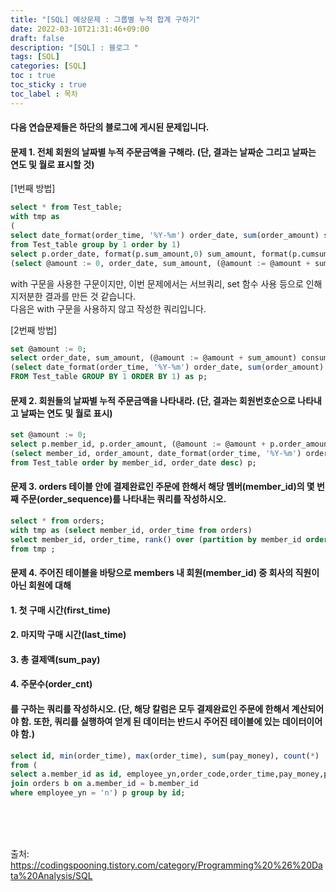 ```yaml
---
title: "[SQL] 예상문제 : 그룹별 누적 합계 구하기"
date: 2022-03-10T21:31:46+09:00
draft: false
description: "[SQL] : 블로그 "
tags: [SQL]
categories: [SQL]
toc : true
toc_sticky : true
toc_label : 목차
---
```

#### 다음 연습문제들은 하단의 블로그에 게시된 문제입니다.

#### 문제 1. 전체 회원의 날짜별 누적 주문금액을 구해라. (단, 결과는 날짜순 그리고 날짜는 연도 및 월로 표시할 것)

[1번째 방법]
``` sql 
select * from Test_table;
with tmp as 
(
select date_format(order_time, '%Y-%m') order_date, sum(order_amount) sum_amount
from Test_table group by 1 order by 1) 
select p.order_date, format(p.sum_amount,0) sum_amount, format(p.cumsum_amount,0) cumsum_amount from 
(select @amount := 0, order_date, sum_amount, (@amount := @amount + sum_amount) cumsum_amount from tmp) as p;
```

with 구문을 사용한 구문이지만, 이번 문제에서는 서브쿼리, set 함수 사용 등으로 인해 지저분한 결과를 만든 것 같습니다. </br>
다음은 with 구문을 사용하지 않고 작성한 쿼리입니다. 

[2번째 방법]
```sql
set @amount := 0;
select order_date, sum_amount, (@amount := @amount + sum_amount) consum_amount from
(select date_format(order_time, '%Y-%m') order_date, sum(order_amount) sum_amount
FROM Test_table GROUP BY 1 ORDER BY 1) as p;
```


#### 문제 2. 회원들의 날짜별 누적 주문금액을 나타내라. (단, 결과는 회원번호순으로 나타내고 날짜는 연도 및 월로 표시)


``` sql
set @amount := 0;
select p.member_id, p.order_amount, (@amount := @amount + p.order_amount) order_cumsum,p.order_date from 
(select member_id, order_amount, date_format(order_time, '%Y-%m') order_date
from Test_table order by member_id, order_date desc) p;
```

#### 문제 3. orders 테이블 안에 결제완료인 주문에 한해서 해당 멤버(member_id)의 몇 번째 주문(order_sequence)를 나타내는 쿼리를 작성하시오.

```sql 
select * from orders;
with tmp as (select member_id, order_time from orders) 
select member_id, order_time, rank() over (partition by member_id order by order_time) 
from tmp ;
```

#### 문제 4. 주어진 테이블을 바탕으로 members 내 회원(member_id) 중 회사의 직원이 아닌 회원에 대해 

#### 1. 첫 구매 시간(first_time) 

#### 2. 마지막 구매 시간(last_time)

#### 3. 총 결제액(sum_pay)

#### 4. 주문수(order_cnt) 

#### 를 구하는 쿼리를 작성하시오. (단, 해당 칼럼은 모두 결제완료인 주문에 한해서 계산되어야 함. 또한, 쿼리를 실행하여 얻게 된 데이터는 반드시 주어진 테이블에 있는 데이터이어야 함.)

```sql
select id, min(order_time), max(order_time), sum(pay_money), count(*)
from (
select a.member_id as id, employee_yn,order_code,order_time,pay_money,pay_yn from members a 
join orders b on a.member_id = b.member_id 
where employee_yn = 'n') p group by id;
```




</br></br></br>


출처: https://codingspooning.tistory.com/category/Programming%20%26%20Data%20Analysis/SQL
